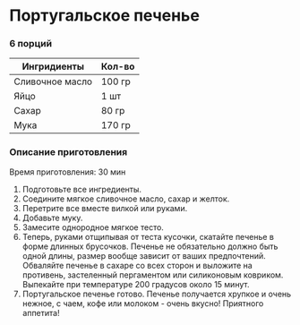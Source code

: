 # Португальское печенье

### 6 порций
|Ингридиенты|Кол-во|
|-----------|------|
|Сливочное масло|100 гр|
|Яйцо|1 шт|
|Сахар|80 гр|
|Мука|170 гр|

### Описание приготовления
Время приготовления: 30 мин
1. Подготовьте все ингредиенты.
2. Соедините мягкое сливочное масло, сахар и желток.
3. Перетрите все вместе вилкой или руками.
4. Добавьте муку.
5. Замесите однородное мягкое тесто.
6. Теперь, руками отщипывая от теста кусочки, скатайте печенье в форме длинных брусочков. Печенье не обязательно должно быть одной длины, размер вообще зависит от ваших предпочтений. Обваляйте печенье в сахаре со всех сторон и выложите на противень, застеленный пергаментом или силиконовым ковриком. Выпекайте при температуре 200 градусов около 15 минут.
7. Португальское печенье готово. Печенье получается хрупкое и очень нежное, с чаем, кофе или молоком - очень вкусно! Приятного аппетита!
